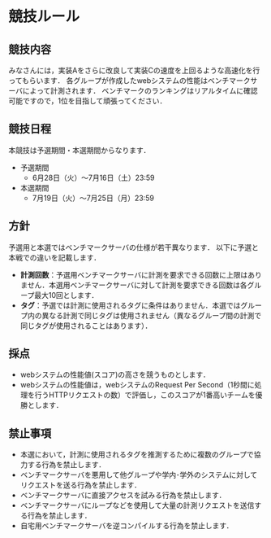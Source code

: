 # 競技ルール
## 競技内容
みなさんには，実装Aをさらに改良して実装Cの速度を上回るような高速化を行ってもらいます．
各グループが作成したwebシステムの性能はベンチマークサーバによって計測されます．
ベンチマークのランキングはリアルタイムに確認可能ですので，1位を目指して頑張ってください．

## 競技日程
本競技は予選期間・本選期間からなります．
* 予選期間
  * 6月28日（火）〜7月16日（土）23:59
* 本選期間
  * 7月19日（火）〜7月25日（月）23:59

## 方針
予選用と本選ではベンチマークサーバの仕様が若干異なります．
以下に予選と本戦での違いを記載します．

* **計測回数**：予選用ベンチマークサーバに計測を要求できる回数に上限はありません．本選用ベンチマークサーバに対して計測を要求できる回数は各グループ最大10回とします．
* **タグ**：予選では計測に使用されるタグに条件はありません．本選ではグループ内の異なる計測で同じタグは使用されません（異なるグループ間の計測で同じタグが使用されることはあります）．

## 採点
- webシステムの性能値(スコア)の高さを競うものとします．
- webシステムの性能値は，webシステムのRequest Per Second（1秒間に処理を行うHTTPリクエストの数）で評価し，このスコアが1番高いチームを優勝とします．

## 禁止事項
* 本選において，計測に使用されるタグを推測するために複数のグループで協力する行為を禁止します．
* ベンチマークサーバを悪用して他グループや学内･学外のシステムに対してリクエストを送る行為を禁止します．
* ベンチマークサーバに直接アクセスを試みる行為を禁止します．
* ベンチマークサーバにループなどを使用して大量の計測リクエストを送信する行為を禁止します．
* 自宅用ベンチマークサーバを逆コンパイルする行為を禁止します．